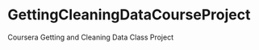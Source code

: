 GettingCleaningDataCourseProject
================================

Coursera Getting and Cleaning Data Class Project

